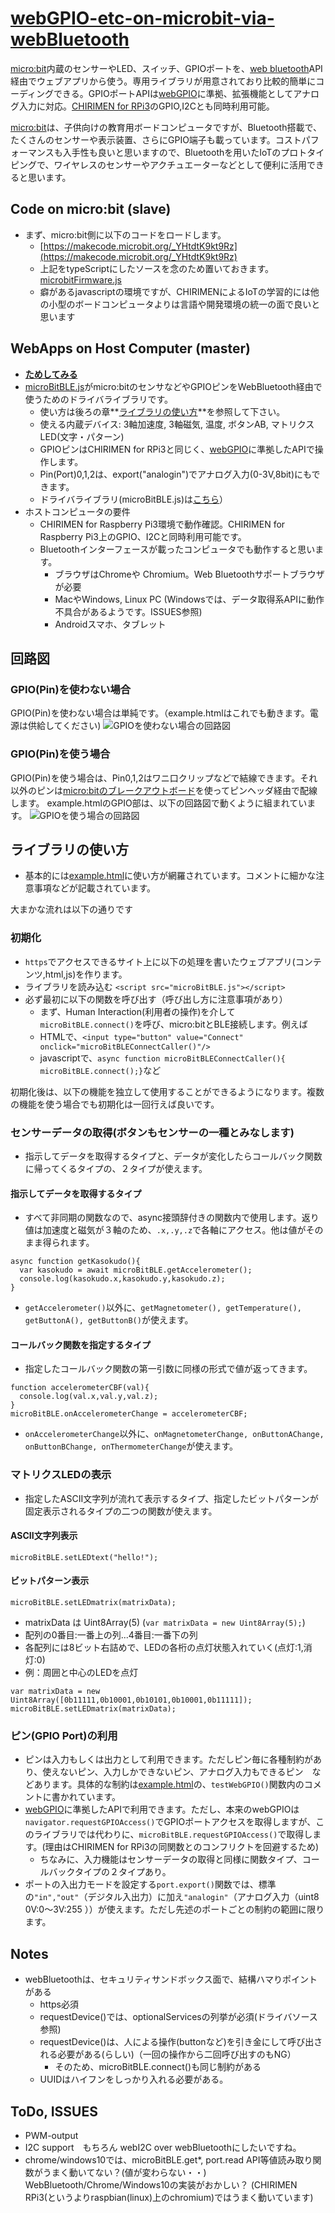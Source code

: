 # [webGPIO-etc-on-microbit-via-webBluetooth](http://chirimen.org/webGPIO-etc-on-microbit-via-webBluetooth/) #
 [micro:bit](https://ja.wikipedia.org/wiki/BBC_Micro:bit)内蔵のセンサーやLED、スイッチ、GPIOポートを、[web bluetooth](https://webbluetoothcg.github.io/web-bluetooth/)API経由でウェブアプリから使う。専用ライブラリが用意されており比較的簡単にコーディングできる。GPIOポートAPIは[webGPIO](https://rawgit.com/browserobo/WebGPIO/master/index.html)に準拠、拡張機能としてアナログ入力に対応。[CHIRIMEN for RPi3](https://chirimen.org/chirimen-raspi3/)のGPIO,I2Cとも同時利用可能。

[micro:bit](https://ja.wikipedia.org/wiki/BBC_Micro:bit)は、子供向けの教育用ボードコンピュータですが、Bluetooth搭載で、たくさんのセンサーや表示装置、さらにGPIO端子も載っています。コストパフォーマンスも入手性も良いと思いますので、Bluetoothを用いたIoTのプロトタイピングで、ワイヤレスのセンサーやアクチュエーターなどとして便利に活用できると思います。

## Code on micro:bit (slave) ##
* まず、micro:bit側に以下のコードをロードします。
  * [https://makecode.microbit.org/_YHtdtK9kt9Rz](https://makecode.microbit.org/_YHtdtK9kt9Rz)
  * 上記をtypeScriptにしたソースを念のため置いておきます。[microbitFirmware.js](microbitFirmware.js)
  * 癖があるjavascriptの環境ですが、CHIRIMENによるIoTの学習的には他の小型のボードコンピュータよりは言語や開発環境の統一の面で良いと思います

## WebApps on Host Computer (master) ##
* **[ためしてみる](https://chirimen.org/webGPIO-etc-on-microbit-via-webBluetooth/example.html)**
* [microBitBLE.js](microBitBLE.js)がmicro:bitのセンサなどやGPIOピンをWebBluetooth経由で使うためのドライバライブラリです。
  * 使い方は後ろの章**[ライブラリの使い方](#ライブラリの使い方)**を参照して下さい。
  * 使える内蔵デバイス: 3軸加速度, 3軸磁気, 温度, ボタンAB, マトリクスLED(文字・パターン)
  * GPIOピンはCHIRIMEN for RPi3と同じく、[webGPIO](https://rawgit.com/browserobo/WebGPIO/master/index.html)に準拠したAPIで操作します。
  * Pin(Port)0,1,2は、export("analogin")でアナログ入力(0-3V,8bit)にもできます。
  * ドライバライブラリ(microBitBLE.js)は[こちら](https://github.com/chirimen-oh/webGPIO-etc-on-microbit-via-webBluetooth/blob/master/microBitBLE.js)）
* ホストコンピュータの要件
  * CHIRIMEN for Raspberry Pi3環境で動作確認。CHIRIMEN for Raspberry Pi3上のGPIO、I2Cと同時利用可能です。
  * Bluetoothインターフェースが載ったコンピュータでも動作すると思います。
    * ブラウザはChromeや Chromium。Web Bluetoothサポートブラウザが必要
    * MacやWindows, Linux PC (Windowsでは、データ取得系APIに動作不具合があるようです。ISSUES参照)
    * Androidスマホ、タブレット

## 回路図 ##
### GPIO(Pin)を使わない場合 ###
GPIO(Pin)を使わない場合は単純です。（example.htmlはこれでも動きます。電源は供給してください)
![GPIOを使わない場合の回路図](imgs/micro_bit.png)

### GPIO(Pin)を使う場合 ###
GPIO(Pin)を使う場合は、Pin0,1,2はワニ口クリップなどで結線できます。それ以外のピンは[micro:bitのブレークアウトボード](https://www.google.com/search?q=micro:bit+breakout&tbm=isch)を使ってピンヘッダ経由で配線します。
example.htmlのGPIO部は、以下の回路図で動くように組まれています。
![GPIOを使う場合の回路図](imgs/micro_bit_gpio.png)

## ライブラリの使い方 ##
  * 基本的には[example.html](https://github.com/chirimen-oh/webGPIO-etc-on-microbit-via-webBluetooth/blob/master/example.html)に使い方が網羅されています。コメントに細かな注意事項などが記載されています。
  
大まかな流れは以下の通りです
### 初期化 ###
  * ```https```でアクセスできるサイト上に以下の処理を書いたウェブアプリ(コンテンツ,html,js)を作ります。
  * ライブラリを読み込む ```<script src="microBitBLE.js"></script>```
  * 必ず最初に以下の関数を呼び出す（呼び出し方に注意事項があり）
    * まず、Human Interaction(利用者の操作)を介して```microBitBLE.connect()```を呼び、micro:bitとBLE接続します。例えば
    * HTMLで、```<input type="button" value="Connect" onclick="microBitBLEConnectCaller()"/>```
    * javascriptで、```async function microBitBLEConnectCaller(){ microBitBLE.connect();}```など

初期化後は、以下の機能を独立して使用することができるようになります。複数の機能を使う場合でも初期化は一回行えば良いです。

### センサーデータの取得(ボタンもセンサーの一種とみなします) ###
  * 指示してデータを取得するタイプと、データが変化したらコールバック関数に帰ってくるタイプの、２タイプが使えます。
  
#### 指示してデータを取得するタイプ ####
  * すべて非同期の関数なので、async接頭辞付きの関数内で使用します。返り値は加速度と磁気が３軸のため、```.x,.y,.z```で各軸にアクセス。他は値がそのまま得られます。
```
async function getKasokudo(){
  var kasokudo = await microBitBLE.getAccelerometer();
  console.log(kasokudo.x,kasokudo.y,kasokudo.z);
}
```
  * ```getAccelerometer()```以外に、```getMagnetometer(), getTemperature(), getButtonA(), getButtonB()```が使えます。
  
#### コールバック関数を指定するタイプ ####
  * 指定したコールバック関数の第一引数に同様の形式で値が返ってきます。
```
function accelerometerCBF(val){
  console.log(val.x,val.y,val.z);
}
microBitBLE.onAccelerometerChange = accelerometerCBF;
```
  * ```onAccelerometerChange```以外に、```onMagnetometerChange, onButtonAChange, onButtonBChange, onThermometerChange```が使えます。

### マトリクスLEDの表示 ###
  * 指定したASCII文字列が流れて表示するタイプ、指定したビットパターンが固定表示されるタイプの二つの関数が使えます。
  
#### ASCII文字列表示 ####
```microBitBLE.setLEDtext("hello!");```

#### ビットパターン表示 ####
```microBitBLE.setLEDmatrix(matrixData);```
  * matrixData は Uint8Array(5) (```var matrixData = new Uint8Array(5);```)
  * 配列の0番目:一番上の列...4番目:一番下の列
  * 各配列には8ビット右詰めで、LEDの各桁の点灯状態入れていく(点灯:1,消灯:0)
  * 例：周囲と中心のLEDを点灯
```
var matrixData = new Uint8Array([0b11111,0b10001,0b10101,0b10001,0b11111]);
microBitBLE.setLEDmatrix(matrixData);
``` 

### ピン(GPIO Port)の利用 ###
  * ピンは入力もしくは出力として利用できます。ただしピン毎に各種制約があり、使えないピン、入力しかできないピン、アナログ入力もできるピン　などあります。具体的な制約は[example.html](https://github.com/chirimen-oh/webGPIO-etc-on-microbit-via-webBluetooth/blob/master/example.html)の、```testWebGPIO()```関数内のコメントに書かれています。
  * [webGPIO](https://rawgit.com/browserobo/WebGPIO/master/index.html)に準拠したAPIで利用できます。ただし、本来のwebGPIOは```navigator.requestGPIOAccess()```でGPIOポートアクセスを取得しますが、このライブラリでは代わりに、```microBitBLE.requestGPIOAccess()```で取得します。(理由はCHIRIMEN for RPi3の同関数とのコンフリクトを回避するため)
    * ちなみに、入力機能はセンサーデータの取得と同様に関数タイプ、コールバックタイプの２タイプあり。
  * ポートの入出力モードを設定する```port.export()```関数では、標準の```"in","out"```（デジタル入出力）に加え```"analogin"```（アナログ入力（uint8 0V:0～3V:255 ））が使えます。ただし先述のポートごとの制約の範囲に限ります。

## Notes ##
* webBluetoothは、セキュリティサンドボックス面で、結構ハマりポイントがある
  * https必須
  * requestDevice()では、optionalServicesの列挙が必須(ドライバソース参照)
  * requestDevice()は、人による操作(buttonなど)を引き金にして呼び出される必要がある(らしい)（一回の操作から二回呼び出すのもNG）
    * そのため、microBitBLE.connect()も同じ制約がある
  * UUIDはハイフンをしっかり入れる必要がある。

## ToDo, ISSUES ##
* PWM-output
* I2C support　もちろん webI2C over webBluetoothにしたいですね。
* chrome/windows10では、microBitBLE.get*, port.read API等値読み取り関数がうまく動いてない？(値が変わらない・・) WebBluetooth/Chrome/Windows10の実装がおかしい？ (CHIRIMEN RPi3(というよりraspbian(linux)上のchromium)ではうまく動いています)
